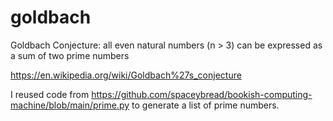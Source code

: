 # goldbach
Goldbach Conjecture: all even natural numbers (n > 3) can be expressed as a sum of two prime numbers

https://en.wikipedia.org/wiki/Goldbach%27s_conjecture

I reused code from https://github.com/spaceybread/bookish-computing-machine/blob/main/prime.py to generate a list of prime numbers. 
